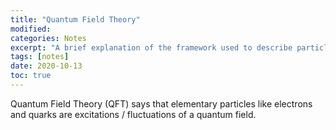 ```yaml
---
title: "Quantum Field Theory"
modified:
categories: Notes
excerpt: "A brief explanation of the framework used to describe particle interactions in theoretical physics"
tags: [notes]
date: 2020-10-13
toc: true
---
```

Quantum Field Theory (QFT) says that elementary particles like electrons and quarks are excitations / fluctuations of a quantum field.
